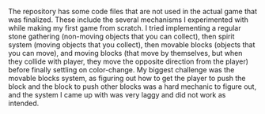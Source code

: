 The repository has some code files that are not used in the actual game that was finalized. 
These include the several mechanisms I experimented with while making my first game from scratch.
I tried implementing a regular stone gathering (non-moving objects that you can collect), 
then spirit system (moving objects that you collect), then movable blocks (objects that you can move), and moving blocks (that move by themselves, but when they collide with player, they move the opposite direction from the player)
before finally settling on color-change. My biggest challenge was the movable blocks system, as figuring out how to get the player to push the block and the block to push other blocks was a 
hard mechanic to figure out, and the system I came up with was very laggy and did not work as intended. 
